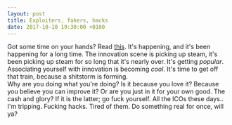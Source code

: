 ```yaml
---
layout: post
title: Exploiters, fakers, hacks
date: 2017-10-10 19:30:00 +0100
---
```

Got some time on your hands? Read [this](https://meaningness.com/geeks-mops-sociopaths).
It's happening, and it's been happening for a long time. The innovation scene is picking up steam,
it's been picking up steam for so long that it's nearly over. It's getting *popular*. Associating
yourself with innovation is becoming *cool*. It's time to get off that train, because a shitstorm
is forming.  
Why are you doing what you're doing? Is it because you love it? Because you believe you can improve
it? Or are you just in it for your own good. The cash and glory? If it is the latter; go fuck yourself.
All the ICOs these days.. I'm tripping. Fucking hacks. Tired of them. Do something real for once, will ya?
